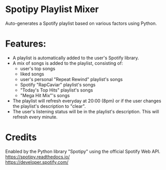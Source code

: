 # Spotipy Playlist Mixer
Auto-generates a Spotify playlist based on various factors using Python.

# Features:
- A playlist is automatically added to the user's Spotify library.
- A mix of songs is added to the playlist, consisting of:
  -  user's top songs
  -  liked songs
  -  user's personal "Repeat Rewind" playlist's songs
  -  Spotify "RapCaviar" playlist's songs
  -  "Today's Top Hits" playlist's songs
  -  "Mega Hit Mix"'s songs
- The playlist will refresh everyday at 20:00 (8pm) or if the user changes the playlist's description to "clear".
- The user's listening status will be in the playlist's description. This will refresh every minute.

# Credits
Enabled by the Python library "Spotipy" using the official Spotify Web API.<br>
https://spotipy.readthedocs.io/<br>
https://developer.spotify.com/
